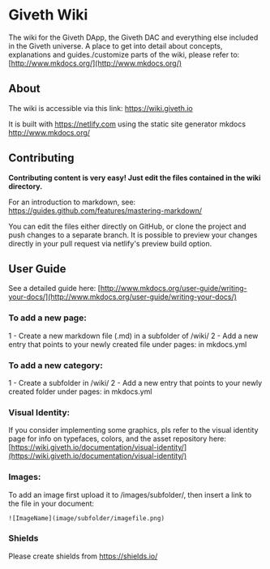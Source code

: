 # Giveth Wiki
The wiki for the Giveth DApp, the Giveth DAC and everything else included in the Giveth universe. A place to get into detail about concepts, explanations and guides./customize parts of the wiki, please refer to: [http://www.mkdocs.org/](http://www.mkdocs.org/)



## About
The wiki is accessible via this link: https://wiki.giveth.io

It is built with https://netlify.com using the static site generator mkdocs http://www.mkdocs.org/

## Contributing
**Contributing content is very easy! Just edit the files contained in the wiki directory.**

For an introduction to markdown, see: https://guides.github.com/features/mastering-markdown/

You can edit the files either directly on GitHub, or clone the project and push changes to a separate branch. It is possible to preview your changes directly in your pull request via netlify's preview build option.

## User Guide
See a detailed guide here: [http://www.mkdocs.org/user-guide/writing-your-docs/](http://www.mkdocs.org/user-guide/writing-your-docs/)

### To add a new page:
  1 - Create a new markdown file (.md) in a subfolder of /wiki/
  2 - Add a new entry that points to your newly created file under pages: in mkdocs.yml

### To add a new category:
  1 - Create a subfolder in /wiki/
  2 - Add a new entry that points to your newly created folder under pages: in mkdocs.yml

### Visual Identity:
  If you consider implementing some graphics, pls refer to the visual identity page for info on typefaces, colors, and the asset repository here: [https://wiki.giveth.io/documentation/visual-identity/](https://wiki.giveth.io/documentation/visual-identity/)

### Images:
  To add an image first upload it to /images/subfolder/, then insert a link to the file in your document:

  ```![ImageName](image/subfolder/imagefile.png)```

### Shields

Please create shields from https://shields.io/
